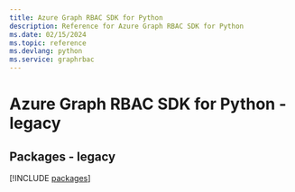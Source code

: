 ```yaml
---
title: Azure Graph RBAC SDK for Python
description: Reference for Azure Graph RBAC SDK for Python
ms.date: 02/15/2024
ms.topic: reference
ms.devlang: python
ms.service: graphrbac
---
```

# Azure Graph RBAC SDK for Python - legacy
## Packages - legacy
[!INCLUDE [packages](graph-rbac-index.md)]